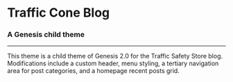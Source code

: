 Traffic Cone Blog
===
### A Genesis child theme
* * *

This theme is a child theme of Genesis 2.0 for the Traffic Safety Store blog. Modifications include a custom header, menu styling, a tertiary navigation area for post categories, and a homepage recent posts grid.